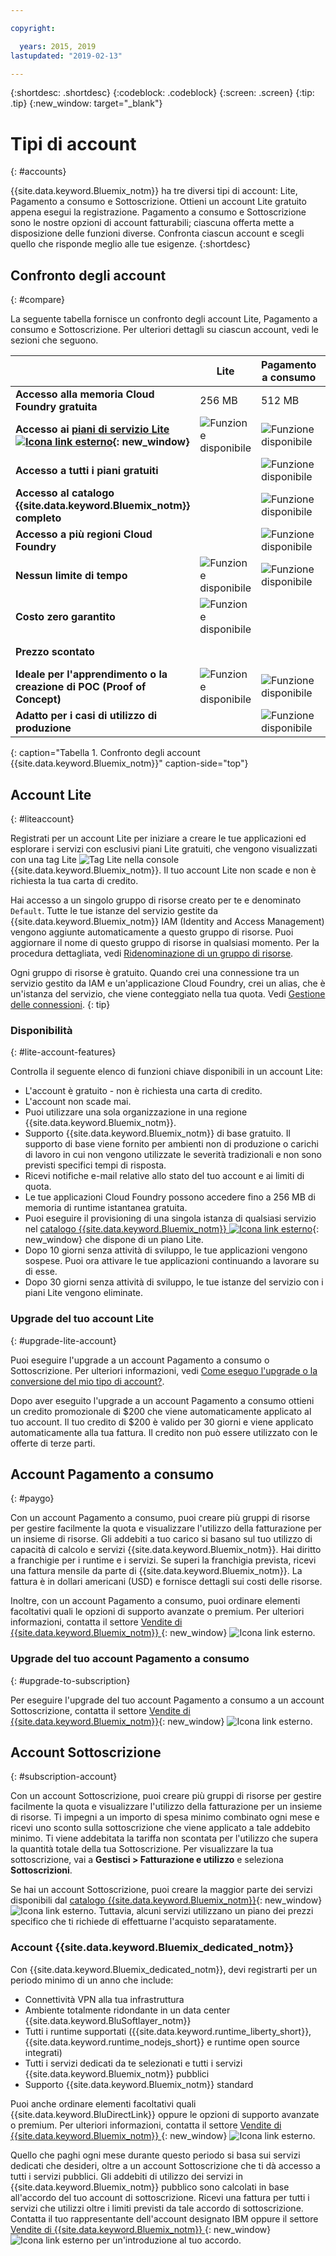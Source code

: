 ```yaml
---

copyright:

  years: 2015, 2019
lastupdated: "2019-02-13"

---
```


{:shortdesc: .shortdesc}
{:codeblock: .codeblock}
{:screen: .screen}
{:tip: .tip}
{:new_window: target="_blank"}

# Tipi di account
{: #accounts}

{{site.data.keyword.Bluemix_notm}} ha tre diversi tipi di account: Lite, Pagamento a consumo e Sottoscrizione. Ottieni un account Lite gratuito appena esegui la registrazione. Pagamento a consumo e Sottoscrizione sono le nostre opzioni di account fatturabili; ciascuna offerta mette a disposizione delle funzioni diverse. Confronta ciascun account e scegli quello che risponde meglio alle tue esigenze.
{:shortdesc}


## Confronto degli account
{: #compare}

La seguente tabella fornisce un confronto degli account Lite, Pagamento a consumo e Sottoscrizione. Per ulteriori dettagli su ciascun account, vedi le sezioni che seguono.

|                                         | Lite               | Pagamento a consumo      | Sottoscrizione       |
|-----------------------------------------|--------------------|--------------------|--------------------|
| **Accesso alla memoria Cloud Foundry gratuita** | 256 MB             | 512 MB             | 512 MB             |
| **Accesso ai [piani di servizio Lite ![Icona link esterno](../icons/launch-glyph.svg "Icona link esterno")](https://{DomainName}/catalog/?search=label:lite){: new_window}** | ![Funzione disponibile](../icons/icon_enabled.svg) | ![Funzione disponibile](../icons/icon_enabled.svg) | ![Funzione disponibile](../icons/icon_enabled.svg) |
| **Accesso a tutti i piani gratuiti**            |                    | ![Funzione disponibile](../icons/icon_enabled.svg) | ![Funzione disponibile](../icons/icon_enabled.svg) |
| **Accesso al catalogo {{site.data.keyword.Bluemix_notm}} completo** |  | ![Funzione disponibile](../icons/icon_enabled.svg) | ![Funzione disponibile](../icons/icon_enabled.svg) |
| **Accesso a più regioni Cloud Foundry** |               | ![Funzione disponibile](../icons/icon_enabled.svg) | ![Funzione disponibile](../icons/icon_enabled.svg) |
| **Nessun limite di tempo** | ![Funzione disponibile](../icons/icon_enabled.svg) | ![Funzione disponibile](../icons/icon_enabled.svg) | ![Funzione disponibile](../icons/icon_enabled.svg) |
| **Costo zero garantito**                | ![Funzione disponibile](../icons/icon_enabled.svg) |  |         |
| **Prezzo scontato**                  |                    |                    | ![Funzione disponibile](../icons/icon_enabled.svg) |
| **Ideale per l'apprendimento o la creazione di POC (Proof of Concept)** | ![Funzione disponibile](../icons/icon_enabled.svg) | ![Funzione disponibile](../icons/icon_enabled.svg) |  |
| **Adatto per i casi di utilizzo di produzione**        |                    | ![Funzione disponibile](../icons/icon_enabled.svg) | ![Funzione disponibile](../icons/icon_enabled.svg) |
{: caption="Tabella 1. Confronto degli account {{site.data.keyword.Bluemix_notm}}" caption-side="top"}


## Account Lite
{: #liteaccount}

Registrati per un account Lite per iniziare a creare le tue applicazioni ed esplorare i servizi con esclusivi piani Lite gratuiti, che vengono visualizzati con una tag Lite ![Tag Lite](../icons/Lite.svg) nella console {{site.data.keyword.Bluemix_notm}}. Il tuo account Lite non scade e non è richiesta la tua carta di credito.

Hai accesso a un singolo gruppo di risorse creato per te e denominato `Default`. Tutte le tue istanze del servizio gestite da {{site.data.keyword.Bluemix_notm}} IAM (Identity and Access Management) vengono aggiunte automaticamente a questo gruppo di risorse. Puoi aggiornare il nome di questo gruppo di risorse in qualsiasi momento. Per la procedura dettagliata, vedi [Ridenominazione di un gruppo di risorse](/docs/resources?topic=resources-rgs#rename_rgs).

Ogni gruppo di risorse è gratuito. Quando crei una connessione tra un servizio gestito da IAM e un'applicazione Cloud Foundry, crei un alias, che è un'istanza del servizio, che viene conteggiato nella tua quota. Vedi [Gestione delle connessioni](/docs/resources?topic=resources-connect_app).
{: tip}

### Disponibilità
{: #lite-account-features}

Controlla il seguente elenco di funzioni chiave disponibili in un account Lite:

   * L'account è gratuito - non è richiesta una carta di credito.
   * L'account non scade mai.
   * Puoi utilizzare una sola organizzazione in una regione {{site.data.keyword.Bluemix_notm}}.
   * Supporto {{site.data.keyword.Bluemix_notm}} di base gratuito. Il supporto di base viene fornito per ambienti non di produzione o carichi di lavoro in cui non vengono utilizzate le severità tradizionali e non sono previsti specifici tempi di risposta.
   * Ricevi notifiche e-mail relative allo stato del tuo account e ai limiti di quota.
   * Le tue applicazioni Cloud Foundry possono accedere fino a 256 MB di memoria di runtime istantanea gratuita.
   * Puoi eseguire il provisioning di una singola istanza di qualsiasi servizio nel [catalogo {{site.data.keyword.Bluemix_notm}} ![Icona link esterno](../icons/launch-glyph.svg "Icona link esterno")](https://cloud.ibm.com/catalog/?search=label:lite%20lite){: new_window} che dispone di un piano Lite.
   * Dopo 10 giorni senza attività di sviluppo, le tue applicazioni vengono sospese. Puoi ora attivare le tue applicazioni continuando a lavorare su di esse.
   * Dopo 30 giorni senza attività di sviluppo, le tue istanze del servizio con i piani Lite vengono eliminate.

### Upgrade del tuo account Lite
{: #upgrade-lite-account}

Puoi eseguire l'upgrade a un account Pagamento a consumo o Sottoscrizione. Per ulteriori informazioni, vedi [Come eseguo l'upgrade o la conversione del mio tipo di account?](/docs/account?topic=account-changeacct).

Dopo aver eseguito l'upgrade a un account Pagamento a consumo ottieni un credito promozionale di $200 che viene automaticamente applicato al tuo account. Il tuo credito di $200 è valido per 30 giorni e viene applicato automaticamente alla tua fattura. Il credito non può essere utilizzato con le offerte di terze parti.

## Account Pagamento a consumo
{: #paygo}

Con un account Pagamento a consumo, puoi creare più gruppi di risorse per gestire facilmente la quota e visualizzare l'utilizzo della fatturazione per un insieme di risorse. Gli addebiti a tuo carico si basano sul tuo utilizzo di capacità di calcolo e servizi {{site.data.keyword.Bluemix_notm}}. Hai diritto a franchigie per i runtime e i servizi. Se superi la franchigia prevista, ricevi una fattura mensile da parte di {{site.data.keyword.Bluemix_notm}}. La fattura è in dollari americani (USD) e fornisce dettagli sui costi delle risorse.

Inoltre, con un account Pagamento a consumo, puoi ordinare elementi facoltativi quali le opzioni di supporto avanzate o premium. Per ulteriori informazioni, contatta il settore [Vendite di {{site.data.keyword.Bluemix_notm}} ](https://www.ibm.com/cloud-computing/bluemix/contact-us){: new_window} ![Icona link esterno](../icons/launch-glyph.svg).


### Upgrade del tuo account Pagamento a consumo
{: #upgrade-to-subscription}

Per eseguire l'upgrade del tuo account Pagamento a consumo a un account Sottoscrizione, contatta il settore [Vendite di {{site.data.keyword.Bluemix_notm}}](https://www.ibm.com/cloud-computing/bluemix/contact-us){: new_window} ![Icona link esterno](../icons/launch-glyph.svg "Icona link esterno").


## Account Sottoscrizione
{: #subscription-account}

Con un account Sottoscrizione, puoi creare più gruppi di risorse per gestire facilmente la quota e visualizzare l'utilizzo della fatturazione per un insieme di risorse. Ti impegni a un importo di spesa minimo combinato ogni mese e ricevi uno sconto sulla sottoscrizione che viene applicato a tale addebito minimo. Ti viene addebitata la tariffa non scontata per l'utilizzo che supera la quantità totale della tua Sottoscrizione. Per visualizzare la tua sottoscrizione, vai a **Gestisci > Fatturazione e utilizzo** e seleziona **Sottoscrizioni**.

Se hai un account Sottoscrizione, puoi creare la maggior parte dei servizi disponibili dal [catalogo {{site.data.keyword.Bluemix_notm}}](https://cloud.ibm.com/catalog/){: new_window} ![Icona link esterno](../icons/launch-glyph.svg "Icona link esterno"). Tuttavia, alcuni servizi utilizzano un piano dei prezzi specifico che ti richiede di effettuarne l'acquisto separatamente.

### Account {{site.data.keyword.Bluemix_dedicated_notm}}
Con {{site.data.keyword.Bluemix_dedicated_notm}}, devi registrarti per un periodo minimo di un anno che include:

   * Connettività VPN alla tua infrastruttura
   * Ambiente totalmente ridondante in un data center {{site.data.keyword.BluSoftlayer_notm}}
   * Tutti i runtime supportati ({{site.data.keyword.runtime_liberty_short}}, {{site.data.keyword.runtime_nodejs_short}} e runtime open source integrati)
   * Tutti i servizi dedicati da te selezionati e tutti i servizi {{site.data.keyword.Bluemix_notm}} pubblici
   * Supporto {{site.data.keyword.Bluemix_notm}} standard

Puoi anche ordinare elementi facoltativi quali {{site.data.keyword.BluDirectLink}} oppure le opzioni di supporto avanzate o premium. Per ulteriori informazioni, contatta il settore [Vendite di {{site.data.keyword.Bluemix_notm}} ](https://www.ibm.com/cloud-computing/bluemix/contact-us){: new_window} ![Icona link esterno](../icons/launch-glyph.svg).

Quello che paghi ogni mese durante questo periodo si basa sui servizi dedicati che desideri, oltre a un account Sottoscrizione che ti dà accesso a tutti i servizi pubblici. Gli addebiti di utilizzo dei servizi in {{site.data.keyword.Bluemix_notm}} pubblico sono calcolati in base all'accordo del tuo account di sottoscrizione. Ricevi una fattura per tutti i servizi che utilizzi
oltre i limiti previsti da tale accordo di sottoscrizione. Contatta il tuo rappresentante dell'account designato IBM oppure il settore [Vendite di {{site.data.keyword.Bluemix_notm}} ](https://www.ibm.com/cloud-computing/bluemix/contact-us){: new_window} ![Icona link esterno](../icons/launch-glyph.svg) per un'introduzione al tuo accordo.
